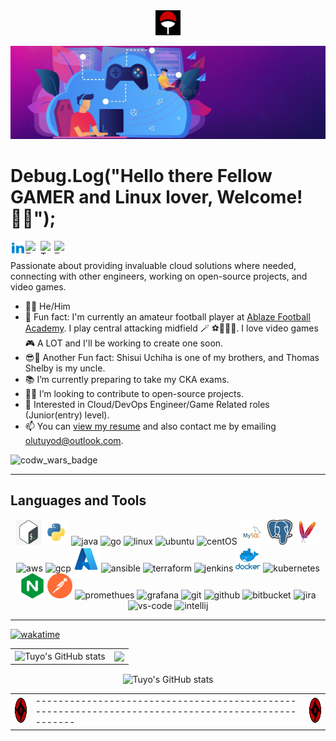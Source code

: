 <div align="center"> <img src="https://github.com/tuyojr/tuyojr/blob/main/images/clanLogo.webp?raw=true" height="40" width="40"> </div>

[![](./images/header.jpg)](#)

# Debug.Log("Hello there Fellow GAMER and Linux lover, Welcome!👋🏾");

<a href="https://www.linkedin.com/in/adedolapo-o-968841b6/" target="_blank">
  <img align="left" alt="Tuyo's LinkdeIn" width="24px" height="22px" src="https://github.com/Yash-Handa/Yash-Handa/blob/main/linkedin.gif" />
</a>

<a href="mailto: olutuyod@outlook.com" target="_blank">
  <img align="left" alt="Tuyo's Email" width="24px" height="20px" src="https://media.giphy.com/media/UShcAHeMQvM708tGdY/giphy.gif" />
</a>

<a href="https://twitter.com/tuyojjr" target="_blank">
  <img align="left" alt="Tuyo | Twitter" width="22px" height="22px" src="https://media.giphy.com/media/N7sG50flbD9pS/giphy.gif" />
</a>

<a href="https://t.me/tuyojr" target="_blank">
  <img align="left" alt="Tuyo's Telegram" width="22px" height="20px" src="https://media.giphy.com/media/ZcdZ7ldgeIhfesqA6E/giphy.gif" />
</a>

<br />

Passionate about providing invaluable cloud solutions where needed, connecting with other engineers, working on open-source projects, and video games.

- 🥷🏽 He/Him
- 🤪 Fun fact: I'm currently an amateur football player at [Ablaze Football Academy](https://www.instagram.com/fc_ablaze/). I play central attacking midfield 🪄 ⚽🏃🏽‍♂️. I love video games 🎮 A LOT and I'll be working to create one soon. 
- 😎🌚 Another Fun fact: Shisui Uchiha is one of my brothers, and Thomas Shelby is my uncle.
- 📚 I’m currently preparing to take my CKA exams.
- 🤝🏽 I’m looking to contribute to open-source projects.
- 💼 Interested in Cloud/DevOps Engineer/Game Related roles (Junior(entry) level).
- 📫 You can [view my resume](https://drive.google.com/file/d/1rsZABQLvKQnwQql7JKx-4Plo_Hsbs027/view?usp=sharing) and also contact me by emailing olutuyod@outlook.com.

![codw_wars_badge](https://www.codewars.com/users/tuyojr/badges/large)

---

## Languages and Tools

<p align="center">
<img src="https://github.com/tuyojr/tuyojr/raw/main/images/kisspng-bash-shell-script-bourne-shell-scripting-language-create-and-delete-files-and-folders-in-bash-from-5b6ab0e6d589e2.2952756215337187588747.jpg?raw=true" alt="bash" title="bash" width="40" height="40"/> 
<img src="https://raw.githubusercontent.com/github/explore/80688e429a7d4ef2fca1e82350fe8e3517d3494d/topics/python/python.png" alt="python" title="python" width="40" height="40"/> 
<img src="https://skillicons.dev/icons?i=java" alt="java" title="java8" width="40" height="40"/>  
<img src="https://profilinator.rishav.dev/skills-assets/go-original.svg" alt="go" title="go" width="40" height="40"/> 
<img src="https://brandlogos.net/wp-content/uploads/2020/03/Linux-logo.png" alt="linux" title="linux" width="40" height="40"/>  
<img src="https://www.vectorlogo.zone/logos/ubuntu/ubuntu-icon.svg" alt="ubuntu" title="ubuntu" width="40" height="40"/>
<img src="https://www.vectorlogo.zone/logos/centos/centos-icon.svg" alt="centOS" title="centOS" width="40" height="40"/>
<img src="https://raw.githubusercontent.com/github/explore/80688e429a7d4ef2fca1e82350fe8e3517d3494d/topics/mysql/mysql.png" alt="mysql" title="mysql" width="40" height="40"/>  
<img src="https://raw.githubusercontent.com/github/explore/80688e429a7d4ef2fca1e82350fe8e3517d3494d/topics/postgresql/postgresql.png" alt="postgresql" title="postgresql" width="40" height="40"/>
<img src="https://raw.githubusercontent.com/vscode-icons/vscode-icons/72101ee333eca9219ac9a7c14d4834eef8e4c64b/icons/file_type_maven.svg" alt="maven" title="maven" width="40" height="40"/>
<img src="https://www.vectorlogo.zone/logos/amazon_aws/amazon_aws-icon.svg" alt="aws" title="aws" width="40" height="40"/> 
<img src="https://www.vectorlogo.zone/logos/google_cloud/google_cloud-icon.svg" alt="gcp" title="gcp" width="40" height="40"/>
<img src="https://github.com/tuyojr/tuyojr/blob/main/images/azure.png" alt="azure" title="azure" width="40" height="40"/>
<img src="https://www.vectorlogo.zone/logos/ansible/ansible-icon.svg" alt="ansible" title="ansible" width="40" height="40"/> 
<img src="https://www.vectorlogo.zone/logos/terraformio/terraformio-icon.svg" alt="terraform" title="terraform" width="40" height="40"/> 
<img src="https://www.vectorlogo.zone/logos/jenkins/jenkins-icon.svg" alt="jenkins" title="jenkins" width="40" height="40"/>
<img src="https://raw.githubusercontent.com/github/explore/80688e429a7d4ef2fca1e82350fe8e3517d3494d/topics/docker/docker.png" alt="docker" title="docker" width="40" height="40"/>
<img src="https://www.vectorlogo.zone/logos/kubernetes/kubernetes-icon.svg" alt="kubernetes" title="kubernetes" width="40" height="40"/>
<img src="https://raw.githubusercontent.com/github/explore/85cceaeeaf993ca35664dc37ea24f9237fbbfc14/topics/nginx/nginx.png" alt="nginx" title="nginx" width="40" height="40"/>
<img src="https://github.com/tuyojr/tuyojr/raw/main/images/postman.png?raw=true" alt="postman" title="postman" width="40" height="40"/>
<img src="https://www.vectorlogo.zone/logos/prometheusio/prometheusio-icon.svg" alt="promethues" title="promethues" width="40" height="40"/>
<img src="https://www.vectorlogo.zone/logos/grafana/grafana-icon.svg" alt="grafana" title="grafana" width="40" height="40"/>
<img src="https://www.vectorlogo.zone/logos/git-scm/git-scm-icon.svg" alt="git" title="git" width="40" height="40"/>  
<img src="https://www.vectorlogo.zone/logos/github/github-icon.svg" alt="github" title="github" width="40" height="40"/> 
<img src="https://www.stagil.com/hubfs/bitbucket.svg" alt="bitbucket" title="bitbucket" width="40" height="40"/>  
<img src="https://www.vectorlogo.zone/logos/atlassian_jira/atlassian_jira-icon.svg" alt="jira" title="jira" width="40" height="40"/>
<img src="https://www.vectorlogo.zone/logos/visualstudio_code/visualstudio_code-icon.svg" alt="vs-code" title="vs-code" width="40" height="40"/>
<img src="https://cdn.worldvectorlogo.com/logos/intellij-idea-1.svg" alt="intellij" title="intellij" width="40" height="40"/> 
</p>

---
[![wakatime](https://wakatime.com/badge/user/777c2ffe-7c15-42f7-a2bc-1ee4a7e9091c.svg)](https://wakatime.com/@777c2ffe-7c15-42f7-a2bc-1ee4a7e9091c)
<table>
    <tr>
        <td><img align="center" src="https://github-readme-stats.vercel.app/api?username=tuyojr&&theme=tokyonight&show_icons=true&include_all_commits=true&hide_border=true" alt="Tuyo's GitHub stats" /></td>
        <td><img align="center" src="https://github-readme-streak-stats.herokuapp.com/?user=tuyojr&theme=tokyonight&layout=compact&hide_border=true" /></td>
    </tr>
</table>

<div align="center">
  <img align="center" src="https://github-readme-stats.vercel.app/api/top-langs/?username=tuyojr&langs_count=8&theme=tokyonight&layout=compact&hide_border=true" alt="Tuyo's GitHub stats" />
</div>

<table align="center">
    <tr>
        <td><img src="https://github.com/tuyojr/tuyojr/blob/main/images/shisui.png?raw=true" height="40" width="40"></td>
        <td>---------------------------------------------------------------------------------------------------</td>
        <td><img src="https://github.com/tuyojr/tuyojr/blob/main/images/shisui.png?raw=true" height="40" width="40"></td>
    </tr>
</table>
